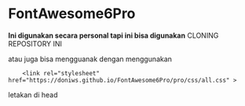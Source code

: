 # FontAwesome6Pro


**Ini digunakan secara personal tapi ini bisa digunakan**
CLONING REPOSITORY INI

atau juga bisa mengguanak dengan menggunakan <br>
```
    <link rel="stylesheet" href="https://doniws.github.io/FontAwesome6Pro/pro/css/all.css" >
 ```
 letakan di head
